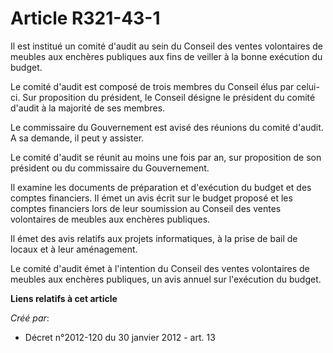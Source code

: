# Article R321-43-1

Il est institué un comité d'audit au sein du Conseil des ventes volontaires de meubles aux enchères publiques aux fins de
veiller à la bonne exécution du budget.

Le comité d'audit est composé de trois membres du Conseil élus par celui-ci. Sur proposition du président, le Conseil désigne
le président du comité d'audit à la majorité de ses membres.

Le commissaire du Gouvernement est avisé des réunions du comité d'audit. A sa demande, il peut y assister.

Le comité d'audit se réunit au moins une fois par an, sur proposition de son président ou du commissaire du Gouvernement.

Il examine les documents de préparation et d'exécution du budget et des comptes financiers. Il émet un avis écrit sur le
budget proposé et les comptes financiers lors de leur soumission au Conseil des ventes volontaires de meubles aux enchères
publiques.

Il émet des avis relatifs aux projets informatiques, à la prise de bail de locaux et à leur aménagement.

Le comité d'audit émet à l'intention du Conseil des ventes volontaires de meubles aux enchères publiques, un avis annuel sur
l'exécution du budget.

**Liens relatifs à cet article**

_Créé par_:

  - Décret n°2012-120 du 30 janvier 2012 - art. 13
